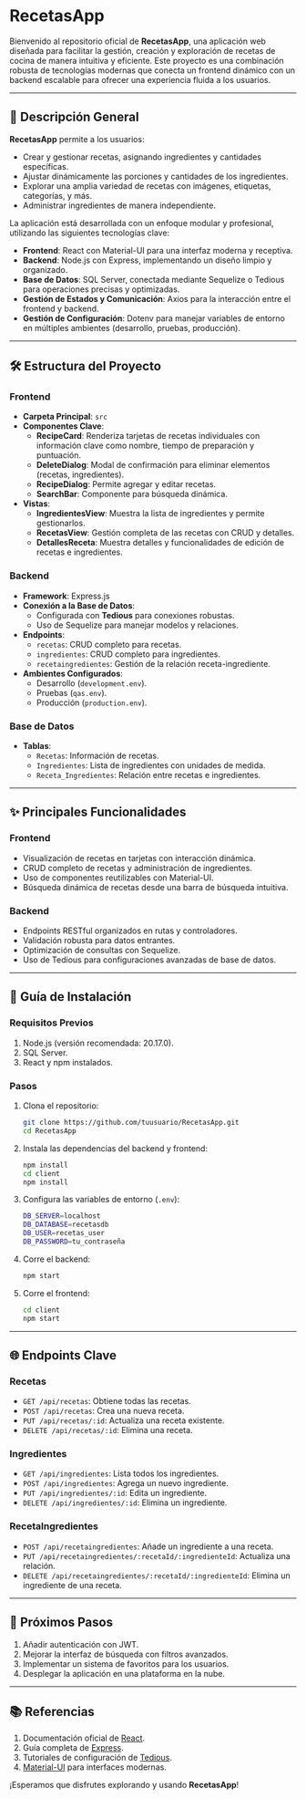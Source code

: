# RecetasApp

Bienvenido al repositorio oficial de **RecetasApp**, una aplicación web diseñada para facilitar la gestión, creación y exploración de recetas de cocina de manera intuitiva y eficiente. Este proyecto es una combinación robusta de tecnologías modernas que conecta un frontend dinámico con un backend escalable para ofrecer una experiencia fluida a los usuarios.

---

## 🥗 **Descripción General**

**RecetasApp** permite a los usuarios:

- Crear y gestionar recetas, asignando ingredientes y cantidades específicas.
- Ajustar dinámicamente las porciones y cantidades de los ingredientes.
- Explorar una amplia variedad de recetas con imágenes, etiquetas, categorías, y más.
- Administrar ingredientes de manera independiente.

La aplicación está desarrollada con un enfoque modular y profesional, utilizando las siguientes tecnologías clave:

- **Frontend**: React con Material-UI para una interfaz moderna y receptiva.
- **Backend**: Node.js con Express, implementando un diseño limpio y organizado.
- **Base de Datos**: SQL Server, conectada mediante Sequelize o Tedious para operaciones precisas y optimizadas.
- **Gestión de Estados y Comunicación**: Axios para la interacción entre el frontend y backend.
- **Gestión de Configuración**: Dotenv para manejar variables de entorno en múltiples ambientes (desarrollo, pruebas, producción).

---

## 🛠 **Estructura del Proyecto**

### **Frontend**
- **Carpeta Principal**: `src`
- **Componentes Clave**:
  - **RecipeCard**: Renderiza tarjetas de recetas individuales con información clave como nombre, tiempo de preparación y puntuación.
  - **DeleteDialog**: Modal de confirmación para eliminar elementos (recetas, ingredientes).
  - **RecipeDialog**: Permite agregar y editar recetas.
  - **SearchBar**: Componente para búsqueda dinámica.
- **Vistas**:
  - **IngredientesView**: Muestra la lista de ingredientes y permite gestionarlos.
  - **RecetasView**: Gestión completa de las recetas con CRUD y detalles.
  - **DetallesReceta**: Muestra detalles y funcionalidades de edición de recetas e ingredientes.

### **Backend**
- **Framework**: Express.js
- **Conexión a la Base de Datos**:
  - Configurada con **Tedious** para conexiones robustas.
  - Uso de Sequelize para manejar modelos y relaciones.
- **Endpoints**:
  - `recetas`: CRUD completo para recetas.
  - `ingredientes`: CRUD completo para ingredientes.
  - `recetaingredientes`: Gestión de la relación receta-ingrediente.
- **Ambientes Configurados**:
  - Desarrollo (`development.env`).
  - Pruebas (`qas.env`).
  - Producción (`production.env`).

### **Base de Datos**
- **Tablas**:
  - `Recetas`: Información de recetas.
  - `Ingredientes`: Lista de ingredientes con unidades de medida.
  - `Receta_Ingredientes`: Relación entre recetas e ingredientes.

---

## ✨ **Principales Funcionalidades**

### **Frontend**
- Visualización de recetas en tarjetas con interacción dinámica.
- CRUD completo de recetas y administración de ingredientes.
- Uso de componentes reutilizables con Material-UI.
- Búsqueda dinámica de recetas desde una barra de búsqueda intuitiva.

### **Backend**
- Endpoints RESTful organizados en rutas y controladores.
- Validación robusta para datos entrantes.
- Optimización de consultas con Sequelize.
- Uso de Tedious para configuraciones avanzadas de base de datos.

---

## 🚀 **Guía de Instalación**

### **Requisitos Previos**
1. Node.js (versión recomendada: 20.17.0).
2. SQL Server.
3. React y npm instalados.

### **Pasos**
1. Clona el repositorio:
   ```bash
   git clone https://github.com/tuusuario/RecetasApp.git
   cd RecetasApp
   ```

2. Instala las dependencias del backend y frontend:
   ```bash
   npm install
   cd client
   npm install
   ```

3. Configura las variables de entorno (`.env`):
   ```bash
   DB_SERVER=localhost
   DB_DATABASE=recetasdb
   DB_USER=recetas_user
   DB_PASSWORD=tu_contraseña
   ```

4. Corre el backend:
   ```bash
   npm start
   ```

5. Corre el frontend:
   ```bash
   cd client
   npm start
   ```

---

## 🌐 **Endpoints Clave**

### **Recetas**
- `GET /api/recetas`: Obtiene todas las recetas.
- `POST /api/recetas`: Crea una nueva receta.
- `PUT /api/recetas/:id`: Actualiza una receta existente.
- `DELETE /api/recetas/:id`: Elimina una receta.

### **Ingredientes**
- `GET /api/ingredientes`: Lista todos los ingredientes.
- `POST /api/ingredientes`: Agrega un nuevo ingrediente.
- `PUT /api/ingredientes/:id`: Edita un ingrediente.
- `DELETE /api/ingredientes/:id`: Elimina un ingrediente.

### **RecetaIngredientes**
- `POST /api/recetaingredientes`: Añade un ingrediente a una receta.
- `PUT /api/recetaingredientes/:recetaId/:ingredienteId`: Actualiza una relación.
- `DELETE /api/recetaingredientes/:recetaId/:ingredienteId`: Elimina un ingrediente de una receta.

---

## 📝 **Próximos Pasos**

1. Añadir autenticación con JWT.
2. Mejorar la interfaz de búsqueda con filtros avanzados.
3. Implementar un sistema de favoritos para los usuarios.
4. Desplegar la aplicación en una plataforma en la nube.

---

## 📚 **Referencias**

1. Documentación oficial de [React](https://reactjs.org/).
2. Guía completa de [Express](https://expressjs.com/).
3. Tutoriales de configuración de [Tedious](https://tediousjs.github.io/tedious/).
4. [Material-UI](https://mui.com/) para interfaces modernas.

¡Esperamos que disfrutes explorando y usando **RecetasApp**!
